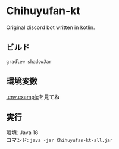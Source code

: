 # Chihuyufan-kt
Original discord bot written in kotlin.

## ビルド

`gradlew shadowJar`

## 環境変数

[.env.example](https://github.com/Chihuyu-Network/Chihuyufan-kt/blob/master/.env.sample)を見てね

## 実行

環境: Java 18  
コマンド: `java -jar Chihuyufan-kt-all.jar`
